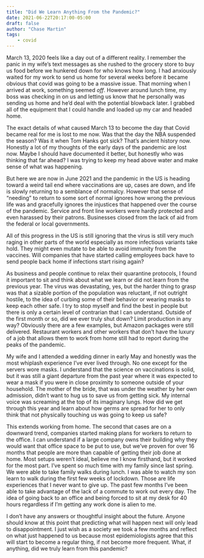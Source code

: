```yaml
---
title: "Did We Learn Anything From the Pandemic?"
date: 2021-06-22T20:17:00-05:00
draft: false
author: "Chase Martin"
tags:
    - covid
---
```


March 13, 2020 feels like a day out of a different reality. I remember the panic in my wife’s text messages as she rushed to the grocery store to buy us food before we hunkered down for who knows how long. I had anxiously waited for my work to send us home for several weeks before it became obvious that covid was going to be a massive issue. That morning when I arrived at work, something seemed *off*. However around lunch time, my boss was checking in on us and letting us know that he personally was sending us home and he’d deal with the potential blowback later. I grabbed all of the equipment that I could handle and loaded up my car and headed home.

The exact details of what caused March 13 to become the day that Covid became real for me is lost to me now. Was that the day the NBA suspended the season? Was it when Tom Hanks got sick? That’s ancient history now. Honestly a lot of my thoughts of the early days of the pandemic are lost now. Maybe I should have documented it better, but honestly who was thinking that far ahead? I was trying to keep my head above water and make sense of what was happening.

But here we are now in June 2021 and the pandemic in the US is heading toward a weird tail end where vaccinations are up, cases are down, and life is slowly returning to a semblance of normalcy. However that sense of “needing” to return to some sort of normal ignores how wrong the previous life was and gracefully ignores the injustices that happened over the course of the pandemic. Service and front line workers were hardly protected and even harassed by their patrons. Businesses closed from the lack of aid from the federal or local governments.

All of this progress in the US is still ignoring that the virus is still very much raging in other parts of the world especially as more infectious variants take hold. They might even mutate to be able to avoid immunity from the vaccines. Will companies that have started calling employees back have to send people back home if infections start rising again?

As business and people continue to relax their quarantine protocols, I found it important to sit and think about what we learn or did not learn from the previous year. The virus was devastating, yes, but the harder thing to grasp was that a sizable portion of the population was reluctant, if not outright hostile, to the idea of curbing some of their behavior or wearing masks to keep each other safe. I try to stop myself and find the best in people but there is only a certain level of contrarian that I can understand. Outside of the first month or so, did we ever truly shut down? Limit production in any way? Obviously there are a few examples, but Amazon packages were still delivered. Restaurant workers and other workers that don’t have the luxury of a job that allows them to work from home still had to report during the peaks of the pandemic.

My wife and I attended a wedding dinner in early May and honestly was the most whiplash experience I’ve ever lived through. No one except for the servers wore masks. I understand that the science on vaccinations is solid, but it was still a giant departure from the past year where it was expected to wear a mask if you were in close proximity to someone outside of your household. The mother of the bride, that was under the weather by her own admission, didn’t want to hug us to save us from getting sick. My internal voice was screaming at the top of its imaginary lungs. How did we get through this year and learn about how germs are spread for her to only think that not physically touching us was going to keep us safe?

This extends working from home. The second that cases are on a downward trend, companies started making plans for workers to return to the office. I can understand if a large company owns their building why they would want that office space to be put to use, but we’ve proven for over 16 months that people are more than capable of getting their job done at home. Most setups weren’t ideal, believe me I know firsthand, but it worked for the most part. I’ve spent so much time with my family since last spring. We were able to take family walks during lunch. I was able to watch my son learn to walk during the first few weeks of lockdown. Those are life experiences that I never want to give up. The past few months I’ve been able to take advantage of the lack of a commute to work out every day. The idea of going back to an office and being forced to sit at my desk for 40 hours regardless if I’m getting any work done is alien to me.

I don’t have any answers or thoughtful insight about the future. Anyone should know at this point that predicting what will happen next will only lead to disappointment. I just wish as a society we took a few months and reflect on what just happened to us because most epidemiologists agree that this will start to become a regular thing, if not become more frequent. What, if anything, did we truly learn from this pandemic?